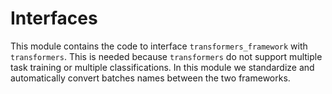 # Interfaces

This module contains the code to interface `transformers_framework` with `transformers`. This is needed because `transformers` do not support multiple task training or multiple classifications. In this module we standardize and automatically convert batches names between the two frameworks.
